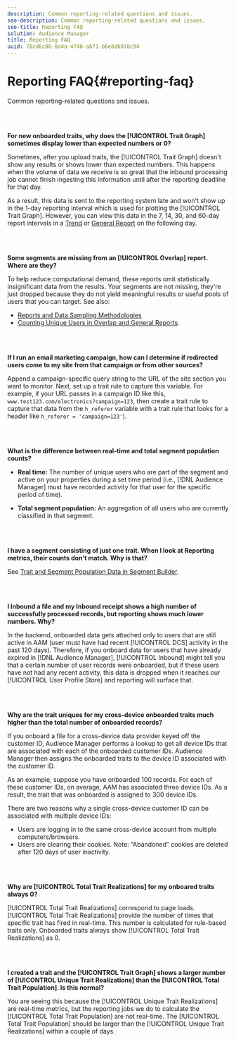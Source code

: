 ```yaml
---
description: Common reporting-related questions and issues.
seo-description: Common reporting-related questions and issues.
seo-title: Reporting FAQ
solution: Audience Manager
title: Reporting FAQ
uuid: 78cd6c86-8a4a-4748-ab71-b6e8d6078c94
---
```


# Reporting FAQ{#reporting-faq}

Common reporting-related questions and issues.

<br>&nbsp;

<!-- 

faq_reports.xml

 -->

**For new onboarded traits, why does the [!UICONTROL Trait Graph] sometimes display lower than expected numbers or 0?**

Sometimes, after you upload traits, the [!UICONTROL Trait Graph] doesn't show any results or shows lower than expected numbers. This happens when the volume of data we receive is so great that the inbound processing job cannot finish ingesting this information until after the reporting deadline for that day. 

As a result, this data is sent to the reporting system late and won't show up in the 1-day reporting interval which is used for plotting the [!UICONTROL Trait Graph]. However, you can view this data in the 7, 14, 30, and 60-day report intervals in a [Trend](../reporting/trend-reports.md#trend-report-overview) or [General Report](../reporting/general-reports.md#general-reports-overview) on the following day.

<br>&nbsp;

**Some segments are missing from an [!UICONTROL Overlap] report. Where are they?**

To help reduce computational demand, these reports omit statistically insignificant data from the results. Your segments are not missing, they're just dropped because they do not yield meaningful results or useful pools of users that you can target. See also:

* [Reports and Data Sampling Methodologies](../reporting/report-sampling.md#concept_624BB1069F8A4CBD948ABD87105329E4) 
* [Counting Unique Users in Overlap and General Reports](../reporting/unique-user-counts.md#concept_4D029582FBEA45B39352A05AF7E3CA37).

<br>&nbsp;

**If I run an email marketing campaign, how can I determine if redirected users come to my site from that campaign or from other sources?**

Append a campaign-specific query string to the URL of the site section you want to monitor. Next, set up a trait rule to capture this variable. For example, if your URL passes in a campaign ID like this, `www.test123.com/electronics?campaign=123`, then create a trait rule to capture that data from the `h_referer` variable with a trait rule that looks for a header like `h_referer = 'campaign=123'`).

<br>&nbsp;

**What is the difference between real-time and total segment population counts?**

* **Real time:** The number of unique users who are part of the segment and active on your properties during a set time period (i.e., [!DNL Audience Manager] must have recorded activity for that user for the specific period of time). 

* **Total segment population:** An aggregation of all users who are currently classified in that segment.

<!-- 

<p> <b>Why is data available for total fires for traits but not segments?</b> </p> 
<p>Total fires correspond to page loads. Total trait fires provide the number of times that specific trait has fired. This number will always be equal to, or greater than, your unique user count. By contrast, segments are audience profiles that represent groups of users. Segments don't correlate to page loads or views because they're tied to logic that classifies users based on rules, not individual traits. </p>

 -->

 <br>&nbsp;

**I have a segment consisting of just one trait. When I look at Reporting metrics, their counts don't match. Why is that?**

See [Trait and Segment Population Data in Segment Builder](../features/segments/segment-builder-data.md#concept_05EE3010E67F446E8818351292EF7372).

<br>&nbsp;

<!-- 

<p> <b>Why would there be a difference between real-time segment population and the unique values?</b> </p> 
<p>Audience Manager uses different methodologies to count traits and segments. </p> 
<p>For traits, the uniques metric represents receipt of data collection. Every time a visitor realizes a particular trait, either in real-time via the DCS, or offline via Inbound, the uniques for that trait goes up by 1. </p> 
<p>For example, a trait uniques of 2,340 over the range of seven days means that 2,340 unique visitors realized that trait over the last seven days. </p> 
<p>Segments are counted differently because their primary purpose is to help you understand your audience better. Every time Audience Manager sees a visitor in real-time who is a member of a given segment, even if that segment isn’t being newly realized or re-realized on a request, the uniques for that segment goes up by 1. </p> 
<p>For example, a segment uniques of 5,000 over the range of seven days means that Audience Manager saw 5,000 unique users in real-time data-collection events over the last seven days who were members of that segment at the time that Audience Manager saw them, regardless of whether that was a new membership or a pre-existing one. </p>

 -->

**I Inbound a file and my Inbound receipt shows a high number of successfully processed records, but reporting shows much lower numbers. Why?**

In the backend, onboarded data gets attached only to users that are still active in AAM (user must have had recent [!UICONTROL DCS] activity in the past 120 days). Therefore, if you onboard data for users that have already expired in [!DNL Audience Manager], [!UICONTROL Inbound] might tell you that a certain number of user records were onboarded, but if these users have not had any recent activity, this data is dropped when it reaches our [!UICONTROL User Profile Store] and reporting will surface that.

<br>&nbsp;

**Why are the trait uniques for my cross-device onboarded traits much higher than the total number of onboarded records?**

If you onboard a file for a cross-device data provider keyed off the customer ID, Audience Manager performs a lookup to get all device IDs that are associated with each of the onboarded customer IDs. Audience Manager then assigns the onboarded traits to the device ID associated with the customer ID.

As an example, suppose you have onboarded 100 records. For each of these customer IDs, on average, AAM has associated three device IDs. As a result, the trait that was onboarded is assigned to 300 device IDs.

There are two reasons why a single cross-device customer ID can be associated with multiple device IDs:

* Users are logging in to the same cross-device account from multiple computers/browsers.
* Users are clearing their cookies. Note: “Abandoned” cookies are deleted after 120 days of user inactivity.

<br>&nbsp;

**Why are [!UICONTROL Total Trait Realizations] for my onboared traits always 0?**

[!UICONTROL Total Trait Realizations] correspond to page loads. [!UICONTROL Total Trait Realizations] provide the number of times that specific trait has fired in real-time. This number is calculated for rule-based traits only. Onboarded traits always show [!UICONTROL Total Trait Realizations] as 0.

<br>&nbsp;

**I created a trait and the [!UICONTROL Trait Graph] shows a larger number of [!UICONTROL Unique Trait Realizations] than the [!UICONTROL Total Trait Population]. Is this normal?**

You are seeing this because the [!UICONTROL Unique Trait Realizations] are real-time metrics, but the reporting jobs we do to calculate the [!UICONTROL Total Trait Population] are not real-time. The [!UICONTROL Total Trait Population] should be larger than the [!UICONTROL Unique Trait Realizations] within a couple of days.
